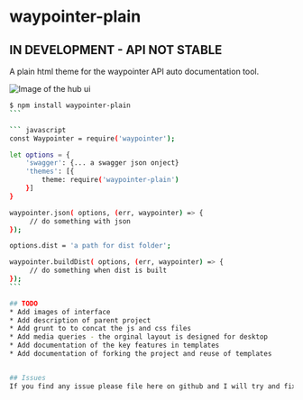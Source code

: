 # waypointer-plain

## IN DEVELOPMENT - API NOT STABLE

A plain html theme for the waypointer API auto documentation tool.

![Image of the hub ui](https://raw.githubusercontent.com/glennjones/waypointer-plain/master/ui/hub-ui01.png)

````bash
$ npm install waypointer-plain
```

``` javascript
const Waypointer = require('waypointer');

let options = {
    'swagger': {... a swagger json onject}
    'themes': [{
        theme: require('waypointer-plain')
    }]
}

waypointer.json( options, (err, waypointer) => {
     // do something with json
});

options.dist = 'a path for dist folder';

waypointer.buildDist( options, (err, waypointer) => {
     // do something when dist is built
});
```

## TODO
* Add images of interface
* Add description of parent project
* Add grunt to to concat the js and css files
* Add media queries - the orginal layout is designed for desktop
* Add documentation of the key features in templates
* Add documentation of forking the project and reuse of templates


## Issues
If you find any issue please file here on github and I will try and fix them.